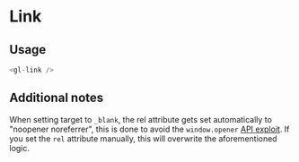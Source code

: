 # Link

<!-- STORY -->

## Usage
~~~js
<gl-link />
~~~

## Additional notes
When setting target to `_blank`, the rel attribute gets set automatically to "noopener noreferrer", this is done to avoid the `window.opener` [API exploit]. If you set the `rel` attribute manually, this will overwrite the aforementioned logic.

[API exploit]: https://www.jitbit.com/alexblog/256-targetblank---the-most-underestimated-vulnerability-ever/
